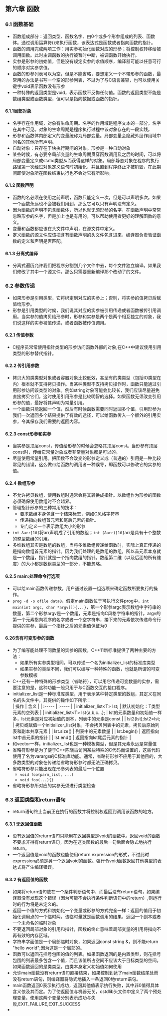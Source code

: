 ## 第六章 函数
### 6.1 函数基础
  + 函数组成部分：返回类型、函数名字、由0个或多个形参组成的列表、函数体。通过调用运算符()来执行函数，该表达式是函数或者指向函数的指针。
  + 函数的调用完成两项工作：用实参初始化函数对应的形参；将控制权转移给被调用函数。此时主调函数的执行被暂时中断，被调函数开始执行。
  + 实参是形参的初始值，但是没有规定实参的求值顺序，编译器可能以任意可行的顺序对实参求值。
  + 函数的形参列表可以为空，但是不能省略，要想定义一个不带形参的函数，最常用的办法是书写一个空的形参列表，不过为了与C语言兼容，也可以使用关键字void表示函数没有形参
  + 一种特殊的返回类型是void，表示函数不反悔任何值。函数的返回类型不能是数组类型或函数类型，但可以是指向数据或函数的指针。

#### 6.1.1局部对象
  + 名字存在作用域，对象有生命周期。名字的作用域是程序文本的一部分，名字在其中可见。对象的生命周期是程序执行过程中该对象存在的一段实践。
  + 形参和函数体内部定义的变量统称为局部变量。局部变量会隐藏外层作用域中同名的其他所有声明。
  + 自动对象：只存在于块执行期间的对象。形参是一种自动对象
  + 某些时候，有必要令局部变量的生命周期贯穿函数调用及之后的时间，可以将局部变量定义成static类型从而获得这样的对象。局部静态对象在程序的执行路径第一次经过对象定义语句时初始化，并且直到程序终止才被销毁，在此期间即使对象所在函数结束执行也不会对它有所影响。

#### 6.1.2 函数声明
  + 函数的名必须在使用之前声明，函数只能定义一次，但是可以声明多次。如果一个函数永远也不会被我们用到，那么它可以只有声明没有定义。
  + 因为函数的声明不包含函数体，所以也就无须形参的名字，在函数声明中常常忽略形参的名字，但是加上也是有用的，可以帮助使用者更好的理解函数的意义。
  + 变量和函数都应该在头文件中声明，在源文件中定义。
  + 定义函数的源文件应该把含有函数声明的头文件包含进来，编译器负责验证函数的定义和声明是否匹配。

#### 6.1.3 分离式编译
  + 分离式遍历允许我们把程序分割到几个文件中去，每个文件独立编译。如果我们修改了其中一个源文件，那么只需要重新编译那个改动了的文件。

### 6.2 参数传递
  + 如果形参是引用类型，它将绑定到对应的实参上；否则，将实参的值拷贝后赋值给形参。 
  + 形参是引用类型的时候，我们说其对应的实参被引用传递或者函数被传引用调用。当实参的值拷贝给形参时，形参和实参是两个是两个相互独立的对象，我们说这样的实参被值传递，或者函数被传值调用。

#### 6.2.1 传值参数
  + C程序员常常使用指针类型的形参访问函数外部的对象,在C++中建议使用引用类型的形参替代指针。

#### 6.2.2 传引用参数
  + 拷贝大的类类型对象或者容器对象比较低效，甚至有的类类型（包括IO类型在内）根本就不支持拷贝操作。当某种类型不支持拷贝操作时，函数只能通过引用形参访问该类型的对象。例如string对象可能会比较长，我们应该尽量避免直接拷贝它们，这时使用引用形参是比较明智的选择。如果函数无须改变引用形参的值，最好将其声明为常量引用。
  + 一个函数只能返回一个值，然后有时候函数需要同时返回多个值，引用形参为我们一次返回多个结果提供了有效的途径，可以给函数传入一个额外的引用实参，令其保存我们需要的返回内容。  

#### 6.2.3 const形参和实参  
  + 当实参是顶层const，传值给形参的时候会忽略其顶层const。当形参有顶层const时，传给它常量对象或者非常量对象都是可以的。  
  + 尽量使用常量引用。把函数不会改变的形参定义成（普通的）引用是一种比较常见的错误，这么做带给函数的调用者一种误导，即函数可以修改它的实参的值。  

#### 6.2.4 数组形参
  + 不允许拷贝数组，使用数组时通常会将其转换成指针。以数组作为形参的函数必须确保使用数组时不会越界。  
  + 管理指针形参的三种常用的技术：
    + 要求数组本身包含一个结束标志，例如C风格字符串
    + 传递指向数组首元素和尾后元素的指针。  
    + 专门定义一个表示数组大小的形参  
  + `int &arr[10]`将arr声明成了引用的数组；`int (&arr)[10]`arr是具有十个整数的整型数组的引用。  
  + 多维数组其实是数组的数组，当将多维数组传递给函数时，实际上真正传递的是指向数组首元素的指针。因为我们处理的是数组的数组，所以首元素本身就是一个数组，指针就是一个指向数组的指针。数组第二维（以及后面的所有维度）的大小都是数组类型的一部分，不能忽略。

#### 6.2.5 main:处理命令行选项
  + 可以给main函数传递参数，用户通过设置一组选项来确定函数所要执行的操作。
  + `prog -d -o ofile data0`，假定main函数位于可执行文件prog中，`int main(int argc, char *argv[]){...}`，第一个形参argc表示数组中字符串的数量，第二个形参argv是一个数组，元素是指向C风格字符串的指针。argv的第一个元素指向程序的名字或者一个空字符串，接下来的元素依次传递命令行提供的实参，最后一个指针之后的元素值保证为0

#### 6.26含有可变形参的函数
  + 为了编写能处理不同数量的实参的函数，C++11新标准提供了两种主要的方法：
    + 如果所有实参类型相同，可以传递一个名为initializer_list的标准库类型
    + 如果实参的类型不同，我们可以编写一种特殊的函数，也就是所谓的可变参数模板
  + C++还有一种特殊的形参类型（省略符），可以用它传递可变数量的实参，需要注意的是，这种功能一般只用于与C函数交互的接口程序。
  + initializer_list是一种标准库类型，用于表示某种特定类型的数组，其定义在同名的头文件中，其提供的操作如下所示：  
    | 操作 | 含义 |
    | :----- | :----- |
    | initializer_list\<T\> lst; | 默认初始化：T类型元素的空列表 |
    | initializer_list\<T\> lst{a,b,c...}; | lst的元素数量和初始值一样多，lst元素是对应初始值的副本，列表中的元素是const | 
    | lst2(lst);lst2=lst; | 拷贝或赋值一个initializer_list对象，不会拷贝列表中的元素，拷贝后原始列表和副本共享元素 |
    | lst.size() | 列表中的元素数量 | 
    | lst.begin() | 返回指向lst中首元素的指针 | 
    | lst.end() | 返回指向lst尾后元素的指针 |
  + 和vector一样，initializer_list也是一种模板类型，但是其元素永远是常量值
  + 省略符形参是为了便于C++陈晓古访问某些特殊的C代码而设置的，这些代码使用了名为varargs的C标准库功能。通常，省略符形参不应用于其他目的，大多数类型的对象在传递给省略符形参时都无法正确拷贝。
  + 省略符形参只能出现在形参列表的最后一个位置
    + `void foo(parm_list, ...)`   
    + `void foo(...){}`  
  + 省略符形参所对应的实参无须进行类型检查

### 6.3 返回类型和return语句
  + return语句终止当前正在执行的函数并将控制权返回到调用该函数的地方。
#### 6.3.1 无返回值函数
  + 没有返回值的return语句只能用在返回类型是void的函数中。返回void的函数不要求非得有return语句，因为在这类函数的最后一句后面会隐式地执行return。
  + 一个返回值是void的函数也能使用return expression的形式，不过此时expression必须是另一个返回void的函数。强行令void函数返回其他类型的表达式将产生编译错误。

#### 6.3.2 有返回值的函数
  + 如果将return语句放在一个条件判断语句中，而最后没有return语句，如果编译器没有发现这个错误（因为可能不会执行条件判断语句中的return）,则运行时的行为将是未定义的。
  + 返回一个值的方式和初始化一个变量或形参的方式完全一样：返回的值用于初始化调用点的一个临时两，该临时量就是函数调用的结果，返回一个副本或者一个未命名的临时对象
  + 不要返回局部对象的引用和指针，函数的终止意味着局部变量的引用将指向不再有效的内存区域。
  + 字符串字面值是一个局部临时对象，如果返回const string &，则不能return "hello world";因为这是一个局部的。
  + 函数可以返回花括号包围的值的列表。如果函数返回的是内置类型，则花括号包围的列表最多包含一个值，而且该值所占空间不应该大于目标类型的空间。如果函数返回的是类类型，由类本身定义初始值如何使用
  + 允许main函数没有return语句直接结束，如果控制到达了main函数结尾处而没有return语句，则编译器将隐式地插入一条返回0地return语句。
  + main函数返回0表示执行成功，返回其他值表示执行失败，其中非0值得具体含义依及其而定。为了使返回值与机器无关，cstdlib头文件中定义了两个预处理变量，使用这两个变量分别表示成功与失败,EXIT_FAILURE,EXIT_SUCCESS
  + 


